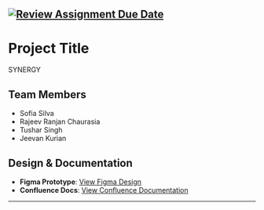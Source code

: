 [![Review Assignment Due Date](https://classroom.github.com/assets/deadline-readme-button-22041afd0340ce965d47ae6ef1cefeee28c7c493a6346c4f15d667ab976d596c.svg)](https://classroom.github.com/a/lJAxgDL-)
---
# Project Title
SYNERGY
## Team Members
- Sofia Silva 
- Rajeev Ranjan Chaurasia
- Tushar Singh
- Jeevan Kurian

## Design & Documentation
- **Figma Prototype**: [View Figma Design](https://www.figma.com/design/yigtQrOAV7XX2CaLXjabAl/SynergyCMPE202?node-id=22-1221&t=QbIEMncOPWhbzbWO-0)  
- **Confluence Docs**: [View Confluence Documentation](https://cmpe-202-synergy.atlassian.net/wiki/spaces/SCRUM/pages/1376379/BookTable+-+Product+Description)  

---
